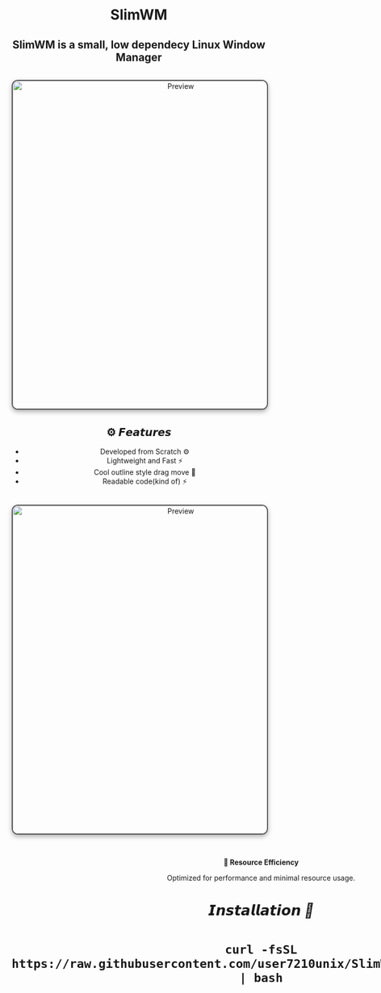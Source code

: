 <div align="center">


# SlimWM
## SlimWM is a small, low dependecy Linux Window Manager



<div align="center">


<img src="showcase/slimwm.png" align="center" alt=" Preview" width="650" style="display: block; margin: 32px auto; border: 2px solid #555; border-radius: 12px; box-shadow: 0 4px 10px rgba(0, 0, 0, 0.3);">


<div align="center">

## ⚙️ 𝙁𝙚𝙖𝙩𝙪𝙧𝙚𝙨

 - Developed from Scratch ⚙️
 - Lightweight and Fast ⚡
 - Cool outline style drag move 🍃
 - Readable code(kind of) ⚡

<div align="center">


<img src="showcase/slimwm2.png" align="center" alt=" Preview" width="650" style="display: block; margin: 32px auto; border: 2px solid #555; border-radius: 12px; box-shadow: 0 4px 10px rgba(0, 0, 0, 0.3);">


<div align="center">


<div style="display: flex; align-items: center; margin-bottom: 40px;">
  <div style="flex: 1; padding-right: 20px;">
    <p><strong>🚀 Resource Efficiency</strong></p>
    <p>Optimized for performance and minimal resource usage.</p>
<h1>
  
<div align="center">

##### 𝙄𝙣𝙨𝙩𝙖𝙡𝙡𝙖𝙩𝙞𝙤𝙣 🍃

```
curl -fsSL https://raw.githubusercontent.com/user7210unix/SlimWM/main/install.sh | bash
```

